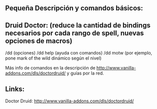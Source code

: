 ## Pequeña Descripción y comandos básicos:

## Druid Doctor: (reduce la cantidad de bindings necesarios por cada rango de spell, nuevas opciones de macros)
  /dd     (opciones)
  /dd help  (ayuda con comandos)
  /dd motw (por ejemplo, pone mark of the wild dinámico según el nivel)

Más info de comandos en la descripción de http://www.vanilla-addons.com/dls/doctordruid/ y guías por la red.
	




## Links:

Doctor Druid: http://www.vanilla-addons.com/dls/doctordruid/



